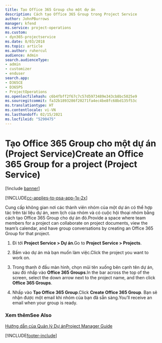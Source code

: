 ```yaml
---
title: Tạo Office 365 Group cho một dự án
description: Cách tạo Office 365 Group trong Project Service
author: JohnPBurrows
manager: kfend
ms.service: project-operations
ms.custom:
- dyn365-projectservice
ms.date: 8/03/2018
ms.topic: article
ms.author: ruhercul
audience: Admin
search.audienceType:
- admin
- customizer
- enduser
search.app:
- D365CE
- D365PS
- ProjectOperations
ms.openlocfilehash: c6b4fbff2f67c7c57d5973489e343cb8bc5025e9
ms.sourcegitcommit: fa32b1893286f20271fa4ec4be8fc68bd135f53c
ms.translationtype: HT
ms.contentlocale: vi-VN
ms.lasthandoff: 02/15/2021
ms.locfileid: "5290475"
---
```

# <a name="create-an-office-365-group-for-a-project-project-service"></a><span data-ttu-id="3842b-103">Tạo Office 365 Group cho một dự án (Project Service)</span><span class="sxs-lookup"><span data-stu-id="3842b-103">Create an Office 365 Group for a project (Project Service)</span></span>

[!include [banner](../includes/psa-now-project-operations.md)]

[!INCLUDE[cc-applies-to-psa-app-1x-2x](../includes/cc-applies-to-psa-app-1x-2x.md)]

<span data-ttu-id="3842b-104">Cung cấp không gian nơi các thành viên nhóm của một dự án có thể hợp tác trên tài liệu dự án, xem lịch của nhóm và có cuộc hội thoại nhóm bằng cách tạo Office 365 Group cho dự án đó.</span><span class="sxs-lookup"><span data-stu-id="3842b-104">Provide a space where team members for a project can collaborate on project documents, view the team’s calendar, and have group conversations by creating an Office 365 Group for that project.</span></span>  
  
1.  <span data-ttu-id="3842b-105">Đi tới **Project Service > Dự án**.</span><span class="sxs-lookup"><span data-stu-id="3842b-105">Go to **Project Service > Projects**.</span></span>  
  
2.  <span data-ttu-id="3842b-106">Bấm vào dự án mà bạn muốn làm việc.</span><span class="sxs-lookup"><span data-stu-id="3842b-106">Click the project you want to work on.</span></span>  
  
3.  <span data-ttu-id="3842b-107">Trong thanh ở đầu màn hình, chọn mũi tên xuống bên cạnh tên dự án, sau đó nhấp vào **Office 365 Groups**.</span><span class="sxs-lookup"><span data-stu-id="3842b-107">In the bar across the top of the screen, select the down arrow next to the project name, and then click **Office 365 Groups**.</span></span>  
  
4.  <span data-ttu-id="3842b-108">Nhấp vào **Tạo Office 365 Group**.</span><span class="sxs-lookup"><span data-stu-id="3842b-108">Click **Create Office 365 Group**.</span></span> <span data-ttu-id="3842b-109">Bạn sẽ nhận được một email khi nhóm của bạn đã sẵn sàng.</span><span class="sxs-lookup"><span data-stu-id="3842b-109">You’ll receive an email when your group is ready.</span></span>  
  
### <a name="see-also"></a><span data-ttu-id="3842b-110">Xem thêm</span><span class="sxs-lookup"><span data-stu-id="3842b-110">See Also</span></span>  
 [<span data-ttu-id="3842b-111">Hướng dẫn của Quản lý Dự án</span><span class="sxs-lookup"><span data-stu-id="3842b-111">Project Manager Guide</span></span>](../psa/project-manager-guide.md)


[!INCLUDE[footer-include](../includes/footer-banner.md)]